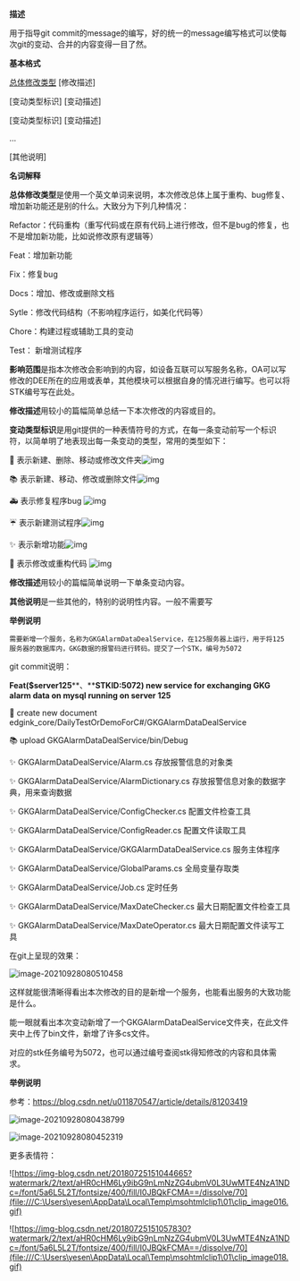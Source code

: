 **描述**

用于指导git commit的message的编写，好的统一的message编写格式可以使每次git的变动、合并的内容变得一目了然。

**基本格式**

[总体修改类型]($[影响范围]) [修改描述]

 

[变动类型标识] [变动描述]

[变动类型标识] [变动描述]

…

 

[其他说明]

 

**名词解释**

**总体修改类型**是使用一个英文单词来说明，本次修改总体上属于重构、bug修复、增加新功能还是别的什么。大致分为下列几种情况：

Refactor：代码重构（重写代码或在原有代码上进行修改，但不是bug的修复，也不是增加新功能，比如说修改原有逻辑等）

Feat：增加新功能

Fix：修复bug

Docs：增加、修改或删除文档

Sytle：修改代码结构（不影响程序运行，如美化代码等）

Chore：构建过程或辅助工具的变动

Test： 新增测试程序

 

**影响范围**是指本次修改会影响到的内容，如设备互联可以写服务名称，OA可以写修改的DEE所在的应用或表单，其他模块可以根据自身的情况进行编写。也可以将STK编号写在此处。

 

**修改描述**用较小的篇幅简单总结一下本次修改的内容或目的。

 

**变动类型标识**是用git提供的一种表情符号的方式，在每一条变动前写一个标识符，以简单明了地表现出每一条变动的类型，常用的类型如下：

:newspaper: 表示新建、删除、移动或修改文件夹![img](file:///C:\Users\yesen\AppData\Local\Temp\msohtmlclip1\01\clip_image002.jpg)

:books: 表示新建、移动、修改或删除文件![img](file:///C:\Users\yesen\AppData\Local\Temp\msohtmlclip1\01\clip_image004.jpg)

:ambulance: 表示修复程序bug ![img](file:///C:\Users\yesen\AppData\Local\Temp\msohtmlclip1\01\clip_image006.jpg)

:umbrella: 表示新建测试程序![img](file:///C:\Users\yesen\AppData\Local\Temp\msohtmlclip1\01\clip_image008.jpg)

:sparkles: 表示新增功能![img](file:///C:\Users\yesen\AppData\Local\Temp\msohtmlclip1\01\clip_image010.jpg)

:tractor: 表示修改或重构代码 ![img](file:///C:\Users\yesen\AppData\Local\Temp\msohtmlclip1\01\clip_image012.jpg)

 

**修改描述**用较小的篇幅简单说明一下单条变动内容。

 

**其他说明**是一些其他的，特别的说明性内容。一般不需要写

 

**举例说明**

```
需要新增一个服务，名称为GKGAlarmDataDealService，在125服务器上运行，用于将125服务器的数据库内，GKG数据的报警码进行转码。提交了一个STK，编号为5072
```

git commit说明：

**Feat($server125****、****STKID:5072) new service for exchanging GKG alarm data on mysql running on server 125**

:newspaper: create new document edgink_core/DailyTestOrDemoForC#/GKGAlarmDataDealService

:books: upload GKGAlarmDataDealService/bin/Debug

:sparkles: GKGAlarmDataDealService/Alarm.cs 存放报警信息的对象类

:sparkles: GKGAlarmDataDealService/AlarmDictionary.cs 存放报警信息对象的数据字典，用来查询数据

:sparkles: GKGAlarmDataDealService/ConfigChecker.cs 配置文件检查工具

:sparkles: GKGAlarmDataDealService/ConfigReader.cs 配置文件读取工具

:sparkles: GKGAlarmDataDealService/GKGAlarmDataDealService.cs 服务主体程序

:sparkles: GKGAlarmDataDealService/GlobalParams.cs 全局变量存取类

:sparkles: GKGAlarmDataDealService/Job.cs 定时任务

:sparkles: GKGAlarmDataDealService/MaxDateChecker.cs 最大日期配置文件检查工具

:sparkles: GKGAlarmDataDealService/MaxDateOperator.cs 最大日期配置文件读写工具

在git上呈现的效果：

![image-20210928080510458](C:\Users\yesen\AppData\Roaming\Typora\typora-user-images\image-20210928080510458.png)

这样就能很清晰得看出本次修改的目的是新增一个服务，也能看出服务的大致功能是什么。

能一眼就看出本次变动新增了一个GKGAlarmDataDealService文件夹，在此文件夹中上传了bin文件，新增了许多cs文件。

对应的stk任务编号为5072，也可以通过编号查阅stk得知修改的内容和具体需求。

**举例说明**

参考：https://blog.csdn.net/u011870547/article/details/81203419

![image-20210928080438799](C:\Users\yesen\AppData\Roaming\Typora\typora-user-images\image-20210928080438799.png)

![image-20210928080452319](C:\Users\yesen\AppData\Roaming\Typora\typora-user-images\image-20210928080452319.png)

 

 

 

 

 

 

 

 

 

 

 

 

 

 

 

 

 

 

 

 

 

 

 

 

 

 

 

更多表情符：

![https://img-blog.csdn.net/20180725151044665?watermark/2/text/aHR0cHM6Ly9ibG9nLmNzZG4ubmV0L3UwMTE4NzA1NDc=/font/5a6L5L2T/fontsize/400/fill/I0JBQkFCMA==/dissolve/70](file:///C:\Users\yesen\AppData\Local\Temp\msohtmlclip1\01\clip_image016.gif)

![https://img-blog.csdn.net/20180725151057830?watermark/2/text/aHR0cHM6Ly9ibG9nLmNzZG4ubmV0L3UwMTE4NzA1NDc=/font/5a6L5L2T/fontsize/400/fill/I0JBQkFCMA==/dissolve/70](file:///C:\Users\yesen\AppData\Local\Temp\msohtmlclip1\01\clip_image018.gif)